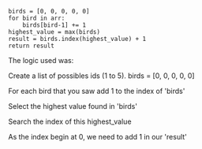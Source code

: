     birds = [0, 0, 0, 0, 0]
    for bird in arr:
        birds[bird-1] += 1
    highest_value = max(birds)
    result = birds.index(highest_value) + 1
    return result

The logic used was:

Create a list of possibles ids (1 to 5). birds = [0, 0, 0, 0, 0]

For each bird that you saw add 1 to the index of 'birds'

Select the highest value found in 'birds'

Search the index of this highest_value

As the index begin at 0, we need to add 1 in our 'result'